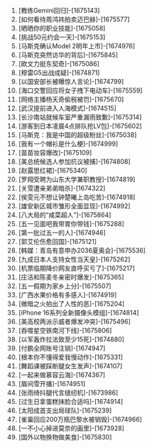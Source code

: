 
1. [教练Gemini回归]-[1675143]
1. [如何看待周鸿祎拍卖迈巴赫]-[1675577]
1. [晒晒你的职业技能]-[1675058]
1. [挑战50元约会一天]-[1675153]
1. [马斯克确认Model 2明年上市]-[1674976]
1. [马斯克突然访华的背后]-[1675845]
1. [欧文力挺东契奇]-[1675086]
1. [穆雷G5出战成疑]-[1674871]
1. [以国安部长被曝惊人言论]-[1674799]
1. [海口交警回应将女子拽下电动车]-[1675559]
1. [网络主播杨天奇偷税被罚]-[1675670]
1. [武汉提前进入人海模式]-[1674515]
1. [长沙南站就候车室严重漏雨致歉]-[1675314]
1. [游客到日本凌晨4点排队抢LV包]-[1675602]
1. [马斯克：我是中国的超级粉丝]-[1675038]
1. [我有一个帽衫是什么梗]-[1674999]
1. [苗苗妆容爆改]-[1675109]
1. [美总统候选人参加抗议被捕]-[1674808]
1. [赵露思红裙]-[1675340]
1. [罗翔受聘为山东大学兼职教授]-[1674819]
1. [关雪遭亲弟弟暗杀]-[1674322]
1. [侯雯元不想让钟楚曦上岛吃苦]-[1674918]
1. [雄安新区城市雏形全面显现]-[1674992]
1. [八大局的“咸菜超人”]-[1675864]
1. [五一见面吧我带胃你带钱]-[1675288]
1. [第一批过五一的人]-[1674946]
1. [郭艾伦伤愈回国]-[1675121]
1. [韩媒：青岛有意申办2036夏奥会]-[1675536]
1. [九成日本人支持女性当天皇]-[1675262]
1. [机票临期降价网友直呼买亏了]-[1675217]
1. [庄洁和陈麦冬亲密时爆发]-[1675365]
1. [五一假期为家乡上分]-[1675507]
1. [广西水果价格有多感人]-[1674919]
1. [微暗之火拍出了人性的恶]-[1675204]
1. [iPhone 16系列全新摄像头模组]-[1674814]
1. [美高校两派示威者爆发冲突]-[1675496]
1. [吞噬星空铁南河下线]-[1675806]
1. [以军轰炸拉法致至少15死]-[1674880]
1. [付鹏全网账号注销]-[1674947]
1. [根本你不懂得爱我慢动作]-[1675331]
1. [舞蹈课被踩断腿女生发声]-[1674107]
1. [一起来做慕容云海]-[1674367]
1. [眉间雪开播]-[1674951]
1. [张雨绮抖腿代言缝纫机]-[1673986]
1. [过生日拿蛋糕抹脸合适吗]-[1674914]
1. [太阳成首支出局球队]-[1675239]
1. [雀巢回应200万瓶巴黎水被销毁]-[1674966]
1. [一不小心掉进莫奈的画里]-[1673928]
1. [国外以物换物做美食]-[1675830]